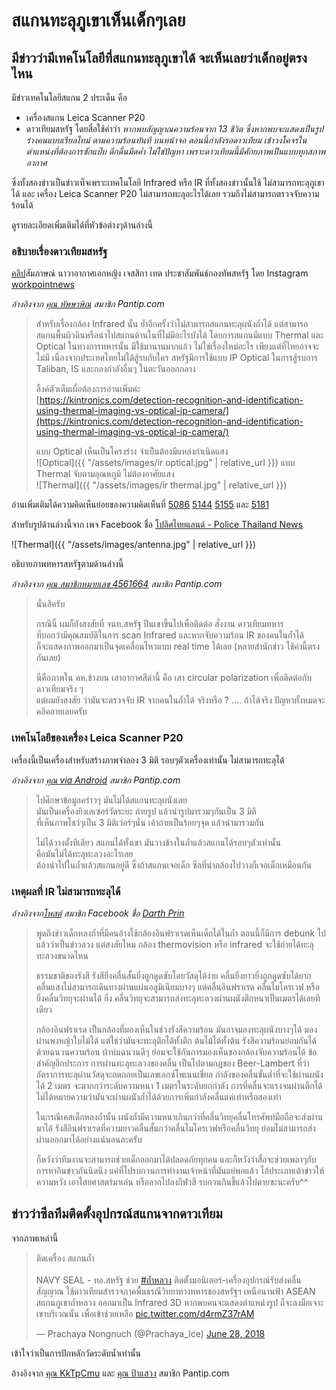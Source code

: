 ---
---

# สแกนทะลุภูเขาเห็นเด็กๆเลย

## มีข่าวว่ามีเทคโนโลยีที่สแกนทะลุภูเขาได้ จะเห็นเลยว่าเด็กอยู่ตรงไหน

มีข่าวเทคโนโลยีสแกน 2 ประเด็น คือ
- เครื่องสแกน Leica Scanner P20
- ดาวเทียมสหรัฐ โดยสื่อใช้คำว่า _หากพบสัญญาณความร้อนจาก 13 ชีวิต ซึ่งหากพบจะแสดงเป็นรูปร่างคนแบบเรียลไทม์ ตามความร้อนทันที บนหน้าจอ ตอนนี้กำลังรอดาวเทียม เข้าวงโคจรในตำแหน่งที่ต้องการซักแป๊บ ดึกดื่นมืดค่ำ ไม่ใช่ปัญหา เพราะดาวเทียมนี้มีศักยภาพเป็นแบบทุกสภาพอากาศ_

ซึ่งทั้งสองข่าวเป็นข่าวเท็จเพราะเทคโนโลยี Infrared หรือ IR ที่ทั้งสองข่าวนั้นใช้ ไม่สามารถทะลุภูเขาได้ และ เครื่อง Leica Scanner P20 ไม่สามารถทะลุอะไรได้เลย รวมถึงไม่สามารถตรวจจับความร้อนได้

ดูรายละเอียดเพิ่มเติมได้ที่หัวข้อต่างๆด้านล่างนี้

### อธิบายเรื่องดาวเทียมสหรัฐ

[คลิป](https://www.instagram.com/p/BkpBgSqlVku/)สัมภาษณ์ นาวาอากาศเอกหญิง เจสสิกา เทต ประชาสัมพันธ์กองทัพสหรัฐ โดย Instagram [workpointnews](https://www.instagram.com/workpointnews/)

_อ้างอิงจาก [คุณ หัษษาษิณ](https://pantip.com/topic/37803852/comment5086) สมาชิก Pantip.com_

> สำหรับเรื่องกล้อง Infrared นั้น ย้ำอีกครั้งว่าไม่สามารถสแกนทะลุผนังถ้ำได้ แต่สามารถสแกนพื้นผิวดินหรือนำไปสแกนด้านในที่ไม่มีอะไรบังได้ โดยการสแกนมีแบบ Thermal และ Optical ในทางการทหารนั้น มีใช้มานานมากแล้ว ไม่ใช่เรื่องใหม่อะไร เพียงแต่ที่ไทยอาจจะไม่มี เนื่องจากประเทศไทยไม่ได้สู้รบกับใคร สหรัฐมีการใช้แบบ IP Optical ในการสู้รบการ Taliban, IS และกองกำลังอื่นๆ ในตะวันออกกลาง
>
> ลิ้งค์ตัวเต็มเผื่อต้องการอ่านเพิ่มค่ะ  
> [https://kintronics.com/detection-recognition-and-identification-using-thermal-imaging-vs-optical-ip-camera/](https://kintronics.com/detection-recognition-and-identification-using-thermal-imaging-vs-optical-ip-camera/)
>
> แบบ Optical เห็นเป็นโครงร่าง จำเป็นต้องมีแหล่งกำเนิดแสง  
> ![Optical]({{ "/assets/images/ir optical.jpg" | relative_url }})
> แบบ Thermal จับตามอุณหภูมิ ไม่ต้องอาศัยแสง  
> ![Thermal]({{ "/assets/images/ir thermal.jpg" | relative_url }})

อ่านเพิ่มเติมได้ความคิดเห็นย่อยของความคิดเห็นที่ [5086](https://pantip.com/topic/37803852/comment5086) [5144](https://pantip.com/topic/37803852/comment5144) [5155](https://pantip.com/topic/37803852/comment5155) และ [5181](https://pantip.com/topic/37803852/comment5181)

สำหรับรูปด้านล่างนี้จาก เพจ Facebook ชื่อ [โปลิศไทยแลนด์ - Police Thailand News](https://www.facebook.com/permalink.php?story_fbid=223054494972375&id=141335926477566)

![Thermal]({{ "/assets/images/antenna.jpg" | relative_url }})

อธิบายภาพทหารสหรัฐตามด้านล่างนี้

_อ้างอิงจาก [คุณ สมาชิกหมายเลข 4561664](https://pantip.com/topic/37803852/comment5086-1) สมาชิก Pantip.com_

> นั่นสิครับ
>
> กรณีนี้  ผมก็ยังสงสัยที่ จนท.สหรัฐ  ปีนเขาขึ้นไปเพื่อติดต่อ สั่งงาน ดาวเทียมทหาร  
> ที่บอกว่ามีคุณสมบัติในการ scan Infrared และหากจับความร้อน IR ของคนในถ้ำได้  
> ก็จะแสดงภาพออกมาเป็นจุดเคลื่อนไหวแบบ real time ได้เลย (หลายสำนักข่าว  ใช้คำนี้ตรงกันเลย)
>
> นี่คือภาพใน คห.ข้างบน  เสาอากาศสีดำนี้ คือ เสา circular polarization เพื่อติดต่อกับดาวเทียมจริง ๆ  
> แต่ผมยังสงสัย  ว่ามันจะตรวจจับ IR จากคนในถ้ำได้  จริงหรือ ? .... ถ้าได้จริง  ปัญหาทั้งหมดจะคลีคลายเลยครับ

### เทคโนโลยีของเครื่อง Leica Scanner P20

เครื่องนี้เป็นเครื่องสำหรับสร้างภาพจำลอง 3 มิติ รอบๆตัวเครื่องเท่านั้น ไม่สามารถทะลุได้

_อ้างอิงจาก [คุณ via Android](https://pantip.com/topic/37812452/comment2) สมาชิก Pantip.com_

> ไปศึกษาข้อมูลคร่าวๆ มันไม่ได้สแกนทะลุผนังเลย  
> มันเป็นเครื่องยิงเลเซอร์วัดระยะ ถ่ายรูป แล้วนำรูปมารวมๆกันเป็น 3 มิติ  
> ที่เห็นภาพโชว์ๆเป็น 3 มิติเว่อร์ๆนั่น เค้าถ่ายเป็นร้อยๆจุด แล้วนำมารวมกัน
>
> ไม่ได้วางตั้งทีเดียว สแกนได้ทั้งเขา มันวางข้างในถ้ำแล้วสแกนได้รอบๆตัวเท่านั้น  
> คือมันไม่ได้ทะลุทะลวงอะไรเลย  
> ต้องนำไปในถ้ำแล้วสแกนอยู่ดี ซึ่งถ้าสแกนเจอเด็ก ซีลที่นำกล้องไปวางก็เจอเด็กเหมือนกัน

### เหตุผลที่ IR ไม่สามารถทะลุได้

_อ้างอิงจาก[โพสต์](https://www.facebook.com/311534075982531/posts/446225145846756/) สมาชิก Facebook ชื่อ [
Darth Prin](https://www.facebook.com/Darth-Prin-311534075982531/)_

> พูดถึงข่าวเด็กหลงถ้ำที่มีคนอ้างใช้กล้องอินฟราเรดเห็นเด็กได้ในถ้ำ ตอนนี้ก็มีการ debunk ไปแล้วว่าเป็นข่าวลวง แต่สงสัยไหม กล้อง thermovision หรือ infrared จะใช้ถ่ายได้ทะลุทะลวงขนาดไหน
>
> ธรรมชาติของรังสี รังสียิ่งคลื่นสั้นยิ่งถูกดูดซับโดยวัสดุได้ง่าย คลื่นยิ่งยาวยิ่งถูกดูดซับได้ยาก คลื่นแสงไม่สามารถเดินทางผ่านแผ่นอลูมิเนียมบางๆ แต่คลื่นอินฟราเรด คลื่นไมโครเวฟ หรือยิ่งคลื่นวิทยุจะผ่านได้ ยิ่ง คลื่นวิทยุจะสามารถส่งทะลุทะลวงผ่านผนังตึกหนาเป็นเมตรได้เลยทีเดียว
>
> กล้องอินฟราเรด เป็นกล้องที่มองเห็นในช่วงรังสีความร้อน มันอาจมองทะลุผนังบางๆได้ มองผ่านพงหญ้าใบไม้ได้ แต่ใช่ว่ามันจะทะลุตึกได้ทั้งตึก ต้นไม้ได้ทั้งต้น รังสีความร้อนย่อมกันได้ด้วยฉนวนความร้อน ผ้าห่มฉนวนดีๆ ย่อมจะใช้กันการมองเห็นของกล้องจับความร้อนได้ ข้อสำคัญอีกประการ การผ่านทะลุทะลวงของคลื่น เป็นไปตามกฎของ Beer-Lambert ที่ว่า อัตราการทะลุผ่านวัสดุจะถดถอยเป็นเลขเอกซ์โพเนนเชี่ยล กำลังของคลื่นขั้นต่ำที่จะใช้ผ่านผนังได้ 2 เมตร จะมากกว่าระดับความหนา 1 เมตรในระดับยกกำลัง การที่คลื่นจะแรงจนผ่านตึกได้ไม่ได้หมายความว่ามันจะผ่านผนังถ้ำได้ด้วยการเพิ่มกำลังคลื่นแค่เท่าหรือสองเท่า
>
> ในกรณีเคสเด็กหลงถ้ำนั้น ผนังถ้ำมีความหนาเกินกว่าที่คลื่นวิทยุคลื่นโทรศัพท์มือถือจะส่งผ่านมาได้ รังสีอินฟราเรดที่ความยาวคลื่นสั้นกว่าคลื่นไมโครเวฟหรือคลื่นวิทยุ ย่อมไม่สามารถส่งผ่านออกมาได้อย่างแน่นอนละครับ
>
> ก็หวังว่าทีมงานจะสามารถช่วยเด็กออกมาได้ปลอดภัยทุกคน และก็หวังว่าสื่อจะช่วยเพลาๆกับการหากินข่าวกันนิดนึง แค่ที่ไปรบกวนการทำงานเจ้าหน้าที่มันแย่พอแล้ว ไอ้ประเภทเต้าข่าวให้ความหวัง เอาไสยศาสตร์มาเล่น หรือลากไปลงกีฬาสี รบกวนกินขี้แล้วไปตายซะนะครับ^^

## ข่าวว่าซีลทีมติดตั้งอุปกรณ์สแกนจากดาวเทียม

จากภาพเหล่านี้

<blockquote class="twitter-tweet" data-lang="en"><p lang="th" dir="ltr">ติดเครื่อง สแกนถ้ำ<br><br>NAVY SEAL - ทอ.สหรัฐ ช่วย <a href="https://twitter.com/hashtag/%E0%B8%96%E0%B9%89%E0%B8%B3%E0%B8%AB%E0%B8%A5%E0%B8%A7%E0%B8%87?src=hash&amp;ref_src=twsrc%5Etfw">#ถ้ำหลวง</a> ติดตั้งมอนิเตอร์-เครื่องอุปกรณ์รับส่งคลื่นสัญญาณ ใช้ดาวเทียมสำรวจภาคพื้นธรณีวิทยาทางทหารของสหรัฐฯ เหนือนานฟ้า ASEAN สแกนภูเขาถํ้าหลวง ออกมาเป็น Infrared 3D หากพบคนจะแสดงตำแหน่งรูป ก็จะลงมือเจาะเขาบริเวณนั้น เพื่อเข้าช่วยเหลือ <a href="https://t.co/d4rmZ37rAM">pic.twitter.com/d4rmZ37rAM</a></p>&mdash; Prachaya Nongnuch (@Prachaya_Ice) <a href="https://twitter.com/Prachaya_Ice/status/1012343595347505152?ref_src=twsrc%5Etfw">June 28, 2018</a></blockquote>
<script async src="https://platform.twitter.com/widgets.js" charset="utf-8"></script>

เข้าใจว่าเป็นการปักหลักวัดระดับน้ำเท่านั้น

อ้างอิงจาก [คุณ KkTpCmu](https://pantip.com/topic/37803852/comment3755-2) และ [คุณ ป้าแสวง](https://pantip.com/topic/37803852/comment3755-3) สมาชิก Pantip.com
